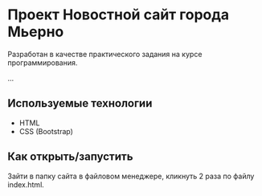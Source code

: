 # Проект Новостной сайт города Мьерно

Разработан в качестве практического задания на курсе программирования.

…

## Используемые технологии

* HTML
* CSS (Bootstrap)


## Как открыть/запустить

Зайти в папку сайта в файловом менеджере, кликнуть 2 раза по файлу index.html.